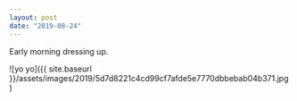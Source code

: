 ```yaml
---
layout: post
date: "2019-08-24"
---
```


Early morning dressing up.

![yo yo]({{ site.baseurl }}/assets/images/2019/5d7d8221c4cd99cf7afde5e7770dbbebab04b371.jpg)
